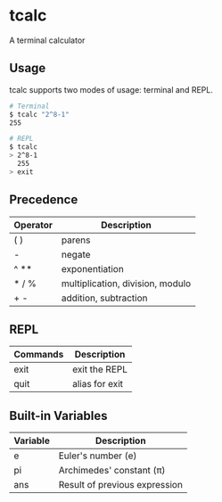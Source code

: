# tcalc
A terminal calculator

## Usage
tcalc supports two modes of usage: terminal and REPL.

```bash
# Terminal
$ tcalc "2^8-1"
255
```

```bash
# REPL
$ tcalc
> 2^8-1
  255
> exit
```

## Precedence

| Operator | Description                      |
|----------|----------------------------------|
| ( )      | parens                           |
| -        | negate                           |
| ^ \*\*   | exponentiation                   |
| * / %    | multiplication, division, modulo |
| + -      | addition, subtraction            |

## REPL

| Commands | Description              |
|----------|--------------------------|
| exit     | exit the REPL            |
| quit     | alias for exit           |

## Built-in Variables

| Variable | Description                   |
|----------|-------------------------------|
| e        | Euler's number (e)            |
| pi       | Archimedes' constant (π)      |
| ans      | Result of previous expression |
